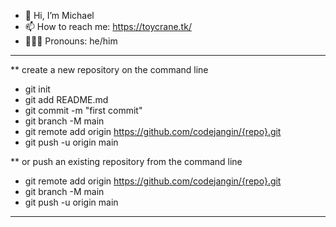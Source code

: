 - 👋 Hi, I’m Michael
- 📫 How to reach me: https://toycrane.tk/
- 🦸🏻‍♂️ Pronouns: he/him

---

\*\* create a new repository on the command line

- git init
- git add README.md
- git commit -m "first commit"
- git branch -M main
- git remote add origin https://github.com/codejangin/{repo}.git
- git push -u origin main

\*\* or push an existing repository from the command line

- git remote add origin https://github.com/codejangin/{repo}.git
- git branch -M main
- git push -u origin main

---

<!---
codejangin/codejangin is a ✨ special ✨ repository because its `README.md` (this file) appears on your GitHub profile.
You can click the Preview link to take a look at your changes.
--->
